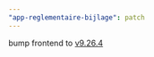 ```yaml
---
"app-reglementaire-bijlage": patch
---
```


bump frontend to [v9.26.4](https://github.com/lblod/frontend-reglementaire-bijlage/releases/tag/v9.26.4)
